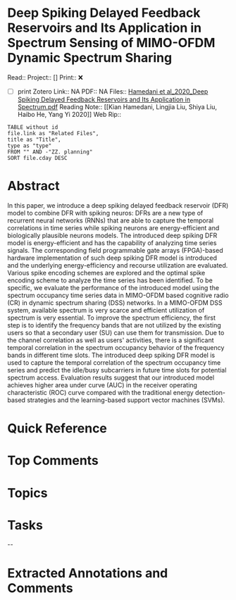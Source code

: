 

# Deep Spiking Delayed Feedback Reservoirs and Its Application in Spectrum Sensing of MIMO-OFDM Dynamic Spectrum Sharing
Read:: 
Project:: []
Print::  ❌
- [ ] print 
Zotero Link:: NA
PDF:: NA
Files:: [Hamedani et al_2020_Deep Spiking Delayed Feedback Reservoirs and Its Application in Spectrum.pdf](file:///home/michaelt/Insync/m@tarlton.info/Google%20Drive/06.%20Zotero/storage/NASXSQMS/Hamedani%20et%20al_2020_Deep%20Spiking%20Delayed%20Feedback%20Reservoirs%20and%20Its%20Application%20in%20Spectrum.pdf)
Reading Note:: [[Kian Hamedani, Lingjia Liu, Shiya Liu, Haibo He, Yang Yi 2020]]
Web Rip:: 
```dataview
TABLE without id
file.link as "Related Files",
title as "Title",
type as "type"
FROM "" AND -"ZZ. planning"
SORT file.cday DESC
```

# Abstract
In this paper, we introduce a deep spiking delayed feedback reservoir (DFR) model to combine DFR with spiking neuros: DFRs are a new type of recurrent neural networks (RNNs) that are able to capture the temporal correlations in time series while spiking neurons are energy-efficient and biologically plausible neurons models. The introduced deep spiking DFR model is energy-efficient and has the capability of analyzing time series signals. The corresponding field programmable gate arrays (FPGA)-based hardware implementation of such deep spiking DFR model is introduced and the underlying energy-efficiency and recourse utilization are evaluated. Various spike encoding schemes are explored and the optimal spike encoding scheme to analyze the time series has been identified. To be specific, we evaluate the performance of the introduced model using the spectrum occupancy time series data in MIMO-OFDM based cognitive radio (CR) in dynamic spectrum sharing (DSS) networks. In a MIMO-OFDM DSS system, available spectrum is very scarce and efficient utilization of spectrum is very essential. To improve the spectrum efficiency, the first step is to identify the frequency bands that are not utilized by the existing users so that a secondary user (SU) can use them for transmission. Due to the channel correlation as well as users' activities, there is a significant temporal correlation in the spectrum occupancy behavior of the frequency bands in different time slots. The introduced deep spiking DFR model is used to capture the temporal correlation of the spectrum occupancy time series and predict the idle/busy subcarriers in future time slots for potential spectrum access. Evaluation results suggest that our introduced model achieves higher area under curve (AUC) in the receiver operating characteristic (ROC) curve compared with the traditional energy detection-based strategies and the learning-based support vector machines (SVMs).

# Quick Reference


# Top Comments


# Topics


# Tasks


--
# Extracted Annotations and Comments